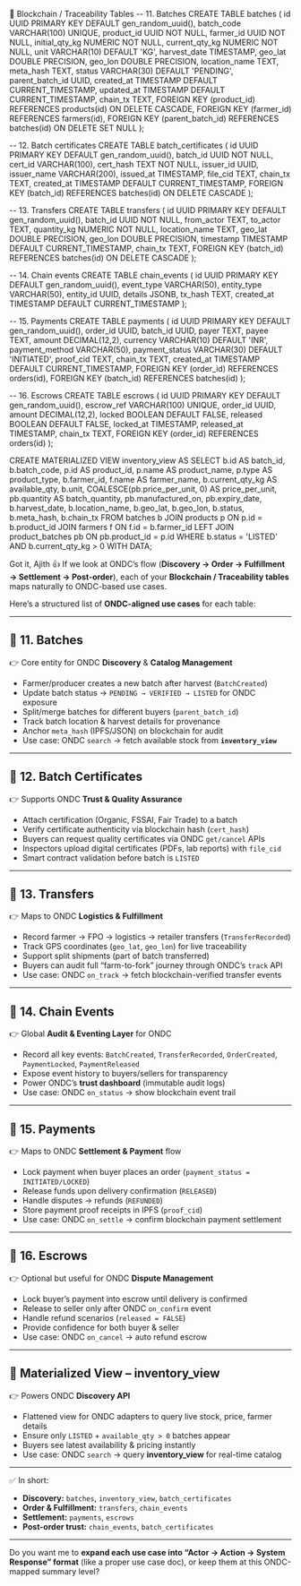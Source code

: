 🔹 Blockchain / Traceability Tables
-- 11. Batches
CREATE TABLE batches (
    id UUID PRIMARY KEY DEFAULT gen_random_uuid(),
    batch_code VARCHAR(100) UNIQUE,
    product_id UUID NOT NULL,
    farmer_id UUID NOT NULL,
    initial_qty_kg NUMERIC NOT NULL,
    current_qty_kg NUMERIC NOT NULL,
    unit VARCHAR(10) DEFAULT 'KG',
    harvest_date TIMESTAMP,
    geo_lat DOUBLE PRECISION,
    geo_lon DOUBLE PRECISION,
    location_name TEXT,
    meta_hash TEXT,
    status VARCHAR(30) DEFAULT 'PENDING',
    parent_batch_id UUID,
    created_at TIMESTAMP DEFAULT CURRENT_TIMESTAMP,
    updated_at TIMESTAMP DEFAULT CURRENT_TIMESTAMP,
    chain_tx TEXT,
    FOREIGN KEY (product_id) REFERENCES products(id) ON DELETE CASCADE,
    FOREIGN KEY (farmer_id) REFERENCES farmers(id),
    FOREIGN KEY (parent_batch_id) REFERENCES batches(id) ON DELETE SET NULL
);

-- 12. Batch certificates
CREATE TABLE batch_certificates (
    id UUID PRIMARY KEY DEFAULT gen_random_uuid(),
    batch_id UUID NOT NULL,
    cert_id VARCHAR(100),
    cert_hash TEXT NOT NULL,
    issuer_id UUID,
    issuer_name VARCHAR(200),
    issued_at TIMESTAMP,
    file_cid TEXT,
    chain_tx TEXT,
    created_at TIMESTAMP DEFAULT CURRENT_TIMESTAMP,
    FOREIGN KEY (batch_id) REFERENCES batches(id) ON DELETE CASCADE
);

-- 13. Transfers
CREATE TABLE transfers (
    id UUID PRIMARY KEY DEFAULT gen_random_uuid(),
    batch_id UUID NOT NULL,
    from_actor TEXT,
    to_actor TEXT,
    quantity_kg NUMERIC NOT NULL,
    location_name TEXT,
    geo_lat DOUBLE PRECISION,
    geo_lon DOUBLE PRECISION,
    timestamp TIMESTAMP DEFAULT CURRENT_TIMESTAMP,
    chain_tx TEXT,
    FOREIGN KEY (batch_id) REFERENCES batches(id) ON DELETE CASCADE
);

-- 14. Chain events
CREATE TABLE chain_events (
    id UUID PRIMARY KEY DEFAULT gen_random_uuid(),
    event_type VARCHAR(50),
    entity_type VARCHAR(50),
    entity_id UUID,
    details JSONB,
    tx_hash TEXT,
    created_at TIMESTAMP DEFAULT CURRENT_TIMESTAMP
);

-- 15. Payments
CREATE TABLE payments (
    id UUID PRIMARY KEY DEFAULT gen_random_uuid(),
    order_id UUID,
    batch_id UUID,
    payer TEXT,
    payee TEXT,
    amount DECIMAL(12,2),
    currency VARCHAR(10) DEFAULT 'INR',
    payment_method VARCHAR(50),
    payment_status VARCHAR(30) DEFAULT 'INITIATED',
    proof_cid TEXT,
    chain_tx TEXT,
    created_at TIMESTAMP DEFAULT CURRENT_TIMESTAMP,
    FOREIGN KEY (order_id) REFERENCES orders(id),
    FOREIGN KEY (batch_id) REFERENCES batches(id)
);

-- 16. Escrows
CREATE TABLE escrows (
    id UUID PRIMARY KEY DEFAULT gen_random_uuid(),
    escrow_ref VARCHAR(100) UNIQUE,
    order_id UUID,
    amount DECIMAL(12,2),
    locked BOOLEAN DEFAULT FALSE,
    released BOOLEAN DEFAULT FALSE,
    locked_at TIMESTAMP,
    released_at TIMESTAMP,
    chain_tx TEXT,
    FOREIGN KEY (order_id) REFERENCES orders(id)
);



CREATE MATERIALIZED VIEW inventory_view AS
SELECT 
  b.id AS batch_id,
  b.batch_code,
  p.id AS product_id,
  p.name AS product_name,
  p.type AS product_type,
  b.farmer_id,
  f.name AS farmer_name,
  b.current_qty_kg AS available_qty,
  b.unit,
  COALESCE(pb.price_per_unit, 0) AS price_per_unit,
  pb.quantity AS batch_quantity,
  pb.manufactured_on,
  pb.expiry_date,
  b.harvest_date,
  b.location_name,
  b.geo_lat,
  b.geo_lon,
  b.status,
  b.meta_hash,
  b.chain_tx
FROM batches b
JOIN products p ON p.id = b.product_id
JOIN farmers f ON f.id = b.farmer_id
LEFT JOIN product_batches pb ON pb.product_id = p.id
WHERE b.status = 'LISTED' 
  AND b.current_qty_kg > 0
WITH DATA;




Got it, Ajith 👍
If we look at ONDC’s flow (**Discovery → Order → Fulfillment → Settlement → Post-order**), each of your **Blockchain / Traceability tables** maps naturally to ONDC-based use cases.

Here’s a structured list of **ONDC-aligned use cases** for each table:

---

## 🔹 **11. Batches**

👉 Core entity for ONDC **Discovery** & **Catalog Management**

* Farmer/producer creates a new batch after harvest (`BatchCreated`)
* Update batch status → `PENDING → VERIFIED → LISTED` for ONDC exposure
* Split/merge batches for different buyers (`parent_batch_id`)
* Track batch location & harvest details for provenance
* Anchor `meta_hash` (IPFS/JSON) on blockchain for audit
* Use case: ONDC `search` → fetch available stock from **`inventory_view`**

---

## 🔹 **12. Batch Certificates**

👉 Supports ONDC **Trust & Quality Assurance**

* Attach certification (Organic, FSSAI, Fair Trade) to a batch
* Verify certificate authenticity via blockchain hash (`cert_hash`)
* Buyers can request quality certificates via ONDC `get/cancel` APIs
* Inspectors upload digital certificates (PDFs, lab reports) with `file_cid`
* Smart contract validation before batch is `LISTED`

---

## 🔹 **13. Transfers**

👉 Maps to ONDC **Logistics & Fulfillment**

* Record farmer → FPO → logistics → retailer transfers (`TransferRecorded`)
* Track GPS coordinates (`geo_lat`, `geo_lon`) for live traceability
* Support split shipments (part of batch transferred)
* Buyers can audit full “farm-to-fork” journey through ONDC’s `track` API
* Use case: ONDC `on_track` → fetch blockchain-verified transfer events

---

## 🔹 **14. Chain Events**

👉 Global **Audit & Eventing Layer** for ONDC

* Record all key events: `BatchCreated`, `TransferRecorded`, `OrderCreated`, `PaymentLocked`, `PaymentReleased`
* Expose event history to buyers/sellers for transparency
* Power ONDC’s **trust dashboard** (immutable audit logs)
* Use case: ONDC `on_status` → show blockchain event trail

---

## 🔹 **15. Payments**

👉 Maps to ONDC **Settlement & Payment** flow

* Lock payment when buyer places an order (`payment_status = INITIATED/LOCKED`)
* Release funds upon delivery confirmation (`RELEASED`)
* Handle disputes → refunds (`REFUNDED`)
* Store payment proof receipts in IPFS (`proof_cid`)
* Use case: ONDC `on_settle` → confirm blockchain payment settlement

---

## 🔹 **16. Escrows**

👉 Optional but useful for ONDC **Dispute Management**

* Lock buyer’s payment into escrow until delivery is confirmed
* Release to seller only after ONDC `on_confirm` event
* Handle refund scenarios (`released = FALSE`)
* Provide confidence for both buyer & seller
* Use case: ONDC `on_cancel` → auto refund escrow

---

## 🔹 **Materialized View – inventory\_view**

👉 Powers ONDC **Discovery API**

* Flattened view for ONDC adapters to query live stock, price, farmer details
* Ensure only `LISTED` + `available_qty > 0` batches appear
* Buyers see latest availability & pricing instantly
* Use case: ONDC `search` → query **inventory\_view** for real-time catalog

---

✅ In short:

* **Discovery:** `batches`, `inventory_view`, `batch_certificates`
* **Order & Fulfillment:** `transfers`, `chain_events`
* **Settlement:** `payments`, `escrows`
* **Post-order trust:** `chain_events`, `batch_certificates`

---

Do you want me to **expand each use case into “Actor → Action → System Response” format** (like a proper use case doc), or keep them at this ONDC-mapped summary level?
